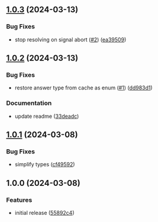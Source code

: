 ## [1.0.3](https://github.com/multiformats/js-dns/compare/v1.0.2...v1.0.3) (2024-03-13)


### Bug Fixes

* stop resolving on signal abort ([#2](https://github.com/multiformats/js-dns/issues/2)) ([ea39509](https://github.com/multiformats/js-dns/commit/ea3950967dca7a84442388419eb26a0ac1db8fe6))

## [1.0.2](https://github.com/multiformats/js-dns/compare/v1.0.1...v1.0.2) (2024-03-13)


### Bug Fixes

* restore answer type from cache as enum ([#1](https://github.com/multiformats/js-dns/issues/1)) ([dd983d1](https://github.com/multiformats/js-dns/commit/dd983d1ab135ac4376343e5bd3f798f14f4c7af7))


### Documentation

* update readme ([33deadc](https://github.com/multiformats/js-dns/commit/33deadcb3f9ff01ba2d9323cd05519c77ab99761))

## [1.0.1](https://github.com/multiformats/js-dns/compare/v1.0.0...v1.0.1) (2024-03-08)


### Bug Fixes

* simplify types ([cf49592](https://github.com/multiformats/js-dns/commit/cf4959217b03a5b3d9ac8cd11a7bb61453425a6f))

## 1.0.0 (2024-03-08)


### Features

* initial release ([55892c4](https://github.com/multiformats/js-dns/commit/55892c433352fa9488bee0dc680bc78d44a52566))
